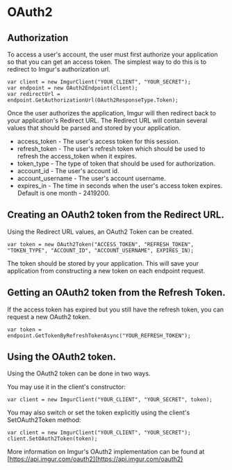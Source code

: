 # OAuth2

## Authorization
To access a user's account, the user must first authorize your application so that you can get an access token. 
The simplest way to do this is to redirect to Imgur's authorization url.

    var client = new ImgurClient("YOUR_CLIENT", "YOUR_SECRET");
    var endpoint = new OAuth2Endpoint(client);
    var redirectUrl = endpoint.GetAuthorizationUrl(OAuth2ResponseType.Token);

Once the user authorizes the application, Imgur will then redirect back to your application's Redirect URL.
The Redirect URL will contain several values that should be parsed and stored by your application.

*   access_token - The user's access token for this session.
*   refresh_token - The user's refresh token which should be used to refresh the access_token when it expires.
*   token_type - The type of token that should be used for authorization.
*   account_id - The user's account id.
*   account_username - The user's account username.
*   expires_in - The time in seconds when the user's access token expires. Default is one month - 2419200.

## Creating an OAuth2 token from the Redirect URL.
Using the Redirect URL values, an OAuth2 Token can be created.

    var token = new OAuth2Token("ACCESS_TOKEN", "REFRESH_TOKEN", "TOKEN_TYPE", "ACCOUNT_ID", "ACCOUNT_USERNAME", EXPIRES_IN);
	
The token should be stored by your application. This will save your application from constructing a new token on each endpoint request.

## Getting an OAuth2 token from the Refresh Token.
If the access token has expired but you still have the refresh token, you can request a new OAuth2 token.

    var token = endpoint.GetTokenByRefreshTokenAsync("YOUR_REFRESH_TOKEN");

## Using the OAuth2 token.
Using the OAuth2 token can be done in two ways. 

You may use it in the client's constructor:

    var client = new ImgurClient("YOUR_CLIENT", "YOUR_SECRET", token);
	
You may also switch or set the token explicitly using the client's SetOAuth2Token method:

	var client = new ImgurClient("YOUR_CLIENT", "YOUR_SECRET");
    client.SetOAuth2Token(token);

More information on Imgur's OAuth2 implementation can be found at [https://api.imgur.com/oauth2](https://api.imgur.com/oauth2)